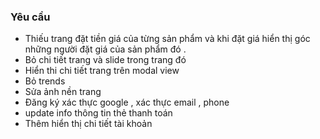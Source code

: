 
### Yêu cầu

* Thiếu trang đặt tiền giá của từng sản phẩm và khi đặt giá hiển thị góc
  những người đặt giá của sản phẩm đó .
* Bỏ chi tiết trang và slide trong trang đó
* Hiển thi chi tiết trang trên modal view 
* Bỏ trends 
* Sửa ảnh nền trang 
* Đăng ký xác thực google , xác thực email , phone 
* update info thông tin thẻ thanh toán
* Thêm hiển thị chi tiết tài khoản 


